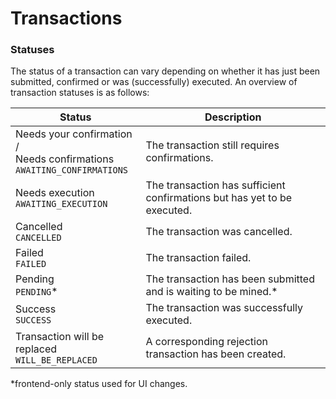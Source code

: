 # Transactions

### Statuses

The status of a transaction can vary depending on whether it has just been submitted, confirmed or was (successfully) executed. An overview of transaction statuses is as follows:

| Status                                                                       | Description                                                              |
| ---------------------------------------------------------------------------- | ------------------------------------------------------------------------ |
| Needs your confirmation /<br>Needs confirmations<br>`AWAITING_CONFIRMATIONS` | The transaction still requires confirmations.                            |
| Needs execution<br>`AWAITING_EXECUTION`                                      | The transaction has sufficient confirmations but has yet to be executed. |
| Cancelled<br>`CANCELLED`                                                     | The transaction was cancelled.                                           |
| Failed<br>`FAILED`                                                           | The transaction failed.                                                  |
| Pending<br>`PENDING`\*                                                       | The transaction has been submitted and is waiting to be mined.\*         |
| Success<br>`SUCCESS`                                                         | The transaction was successfully executed.                               |
| Transaction will be replaced<br>`WILL_BE_REPLACED`                           | A corresponding rejection transaction has been created.                  |

\*frontend-only status used for UI changes.
